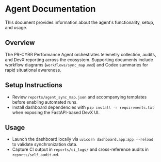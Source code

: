 # Agent Documentation

This document provides information about the agent's functionality, setup, and usage.

## Overview

The PR-CYBR Performance Agent orchestrates telemetry collection, audits, and DevX reporting across the ecosystem. Supporting documents include workflow diagrams (`workflows/sync_map.mmd`) and Codex summaries for rapid situational awareness.

## Setup Instructions

- Review `reports/agent_sync_map.json` and accompanying templates before enabling automated runs.
- Install dashboard dependencies with `pip install -r requirements.txt` when exposing the FastAPI-based DevX UI.

## Usage

- Launch the dashboard locally via `uvicorn dashboard.app:app --reload` to validate synchronization data.
- Capture CI output in `reports/ci_logs/` and cross-reference audits in `reports/self_audit.md`.
